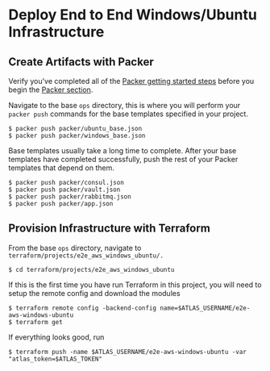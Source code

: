 # Deploy End to End Windows/Ubuntu Infrastructure

## Create Artifacts with Packer

Verify you've completed all of the [Packer getting started steps]() before you begin the [Packer section]().

Navigate to the base `ops` directory, this is where you will perform your `packer push` commands for the base templates specified in your project.

    $ packer push packer/ubuntu_base.json
    $ packer push packer/windows_base.json

Base templates usually take a long time to complete. After your base templates have completed successfully, push the rest of your Packer templates that depend on them.

    $ packer push packer/consul.json
    $ packer push packer/vault.json
    $ packer push packer/rabbitmq.json
    $ packer push packer/app.json

## Provision Infrastructure with Terraform

From the base `ops` directory, navigate to `terraform/projects/e2e_aws_windows_ubuntu/.`

    $ cd terraform/projects/e2e_aws_windows_ubuntu

If this is the first time you have run Terraform in this project, you will need to setup the remote config and download the modules

    $ terraform remote config -backend-config name=$ATLAS_USERNAME/e2e-aws-windows-ubuntu
    $ terraform get

If everything looks good, run

    $ terraform push -name $ATLAS_USERNAME/e2e-aws-windows-ubuntu -var "atlas_token=$ATLAS_TOKEN"
